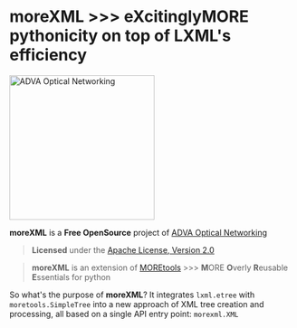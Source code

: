 moreXML >>> eXcitinglyMORE pythonicity on top of LXML's efficiency
==================================================================

<a href="https://advaoptical.com">
  <img
    alt="ADVA Optical Networking"
    src="https://www.advaoptical.com/-/media/adva-main-site/logo.ashx"
    width="256"
    >
</a>

**moreXML** is a **Free OpenSource** project of [
  ADVA Optical Networking][advaoptical]

[advaoptical]: https://www.advaoptical.com

> **Licensed** under the [Apache License, Version 2.0][license]

[license]: http://www.apache.org/licenses/LICENSE-2.0

> **moreXML** is an extension of [MOREtools][moretools] >>>
> **M**ORE **O**verly **R**eusable **E**ssentials for python

[moretools]: https://github.com/zimmermanncode/moretools

So what's the purpose of **moreXML**?
It integrates `lxml.etree` with `moretools.SimpleTree` into a new approach
of XML tree creation and processing, all based on a single API entry point:
`morexml.XML` 
